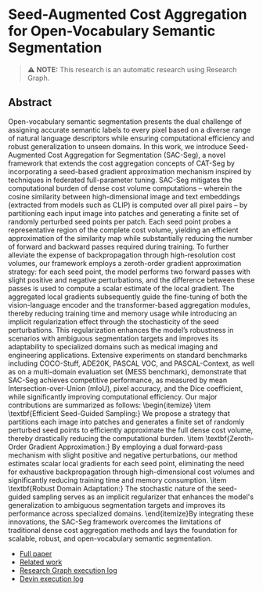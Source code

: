 
# Seed-Augmented Cost Aggregation for Open-Vocabulary Semantic Segmentation
> ⚠️ **NOTE:** This research is an automatic research using Research Graph.
## Abstract
Open-vocabulary semantic segmentation presents the dual challenge of assigning accurate semantic labels to every pixel based on a diverse range of natural language descriptors while ensuring computational efficiency and robust generalization to unseen domains. In this work, we introduce Seed-Augmented Cost Aggregation for Segmentation (SAC-Seg), a novel framework that extends the cost aggregation concepts of CAT-Seg by incorporating a seed-based gradient approximation mechanism inspired by techniques in federated full-parameter tuning. SAC-Seg mitigates the computational burden of dense cost volume computations – wherein the cosine similarity between high-dimensional image and text embeddings (extracted from models such as CLIP) is computed over all pixel pairs – by partitioning each input image into patches and generating a finite set of randomly perturbed seed points per patch. Each seed point probes a representative region of the complete cost volume, yielding an efficient approximation of the similarity map while substantially reducing the number of forward and backward passes required during training. To further alleviate the expense of backpropagation through high-resolution cost volumes, our framework employs a zeroth-order gradient approximation strategy: for each seed point, the model performs two forward passes with slight positive and negative perturbations, and the difference between these passes is used to compute a scalar estimate of the local gradient. The aggregated local gradients subsequently guide the fine-tuning of both the vision-language encoder and the transformer-based aggregation modules, thereby reducing training time and memory usage while introducing an implicit regularization effect through the stochasticity of the seed perturbations. This regularization enhances the model’s robustness in scenarios with ambiguous segmentation targets and improves its adaptability to specialized domains such as medical imaging and engineering applications. Extensive experiments on standard benchmarks including COCO-Stuff, ADE20K, PASCAL VOC, and PASCAL-Context, as well as on a multi-domain evaluation set (MESS benchmark), demonstrate that SAC-Seg achieves competitive performance, as measured by mean Intersection-over-Union (mIoU), pixel accuracy, and the Dice coefficient, while significantly improving computational efficiency. Our major contributions are summarized as follows: \begin{itemize}
    \item \textbf{Efficient Seed-Guided Sampling:} We propose a strategy that partitions each image into patches and generates a finite set of randomly perturbed seed points to efficiently approximate the full dense cost volume, thereby drastically reducing the computational burden.
    \item \textbf{Zeroth-Order Gradient Approximation:} By employing a dual forward-pass mechanism with slight positive and negative perturbations, our method estimates scalar local gradients for each seed point, eliminating the need for exhaustive backpropagation through high-dimensional cost volumes and significantly reducing training time and memory consumption.
    \item \textbf{Robust Domain Adaptation:} The stochastic nature of the seed-guided sampling serves as an implicit regularizer that enhances the model's generalization to ambiguous segmentation targets and improves its performance across specialized domains.
\end{itemize}By integrating these innovations, the SAC-Seg framework overcomes the limitations of traditional dense cost aggregation methods and lays the foundation for scalable, robust, and open-vocabulary semantic segmentation.

- [Full paper](https://github.com/auto-res2/auto-research/blob/devin-98cf007e378241deb4fa1e44beb1e8f0/paper/paper.pdf)
- [Related work](http://arxiv.org/abs/2303.11797v2)
- [Research Graph execution log](https://github.com/auto-res2/auto-research/blob/devin-98cf007e378241deb4fa1e44beb1e8f0/logs/research_graph_log.json)
- [Devin execution log](https://app.devin.ai/sessions/98cf007e378241deb4fa1e44beb1e8f0)